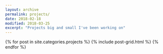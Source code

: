 ```yaml
---
layout: archive
permalink: projects/
date: 2018-02-18
modified: 2018-03-25
excerpt: "Projects big and small I've been working on"
---
```


<div>
{% for post in site.categories.projects %}
  {% include post-grid.html %}
{% endfor %}
</div><!-- /.tiles -->
